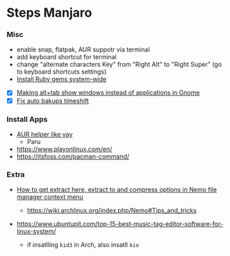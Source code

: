 # Steps Manjaro


### Misc

- enable snap, flatpak, AUR suppotr via terminal
- add keyboard shortcut for terminal
- change "alternate characters Key" from "Right Alt" to "Right Super" (go to keyboard shortcuts settings)
- [Install Ruby gems system-wide](https://wiki.archlinux.org/index.php/ruby#Installing_Ruby)

- [x] [Making alt+tab show windows instead of applications in Gnome](https://bbs.archlinux.org/viewtopic.php?id=228893)
- [x] [Fix auto bakups timeshift](https://forum.manjaro.org/t/back-in-time-cron-jobs-are-not-excuted/45892)

### Install Apps

- [AUR helper like yay](https://itsfoss.com/best-aur-helpers/)
	- Paru
- https://www.playonlinux.com/en/
- https://itsfoss.com/pacman-command/


### Extra

- [How to get extract here, extract to and compress options in Nemo file manager context menu](https://www.lxle.net/forums/discussion/1396/how-to-get-extract-here-extract-to-and-compress-options-in-nemo-file-manager-context-menu/p1)
	- https://wiki.archlinux.org/index.php/Nemo#Tips_and_tricks

- https://www.ubuntupit.com/top-15-best-music-tag-editor-software-for-linux-system/
	- if insatlling ```kid3``` in Arch, also insatll ```kio```
